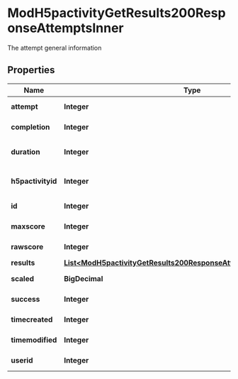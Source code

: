 

# ModH5pactivityGetResults200ResponseAttemptsInner

The attempt general information

## Properties

| Name | Type | Description | Notes |
|------------ | ------------- | ------------- | -------------|
|**attempt** | **Integer** | Attempt number |  [optional] |
|**completion** | **Integer** | Attempt completion |  [optional] |
|**duration** | **Integer** | Attempt duration in seconds |  [optional] |
|**h5pactivityid** | **Integer** | ID of the H5P activity |  [optional] |
|**id** | **Integer** | ID of the context |  [optional] |
|**maxscore** | **Integer** | Attempt max score |  [optional] |
|**rawscore** | **Integer** | Attempt score value |  [optional] |
|**results** | [**List&lt;ModH5pactivityGetResults200ResponseAttemptsInnerResultsInner&gt;**](ModH5pactivityGetResults200ResponseAttemptsInnerResultsInner.md) |  |  [optional] |
|**scaled** | **BigDecimal** | Attempt scaled |  [optional] |
|**success** | **Integer** | Attempt success |  [optional] |
|**timecreated** | **Integer** | Attempt creation |  [optional] |
|**timemodified** | **Integer** | Attempt modified |  [optional] |
|**userid** | **Integer** | ID of the user |  [optional] |



